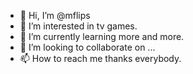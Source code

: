 - 👋 Hi, I’m @mflips
- 👀 I’m interested in tv games.
- 🌱 I’m currently learning more and more.
- 💞️ I’m looking to collaborate on ...
- 📫 How to reach me thanks everybody.

<!---
mflips/mflips is a ✨ special ✨ repository because its `README.md` (this file) appears on your GitHub profile.
You can click the Preview link to take a look at your changes.
--->
